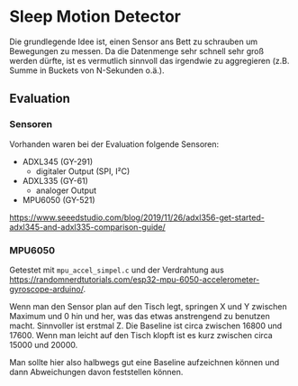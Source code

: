 # Sleep Motion Detector

Die grundlegende Idee ist, einen Sensor ans Bett zu schrauben um Bewegungen zu messen.
Da die Datenmenge sehr schnell sehr groß werden dürfte, ist es vermutlich sinnvoll das irgendwie zu aggregieren (z.B. Summe in Buckets von N-Sekunden o.ä.).

## Evaluation

### Sensoren

Vorhanden waren bei der Evaluation folgende Sensoren:

- ADXL345 (GY-291)
  - digitaler Output (SPI, I²C)
- ADXL335 (GY-61)
  - analoger Output
- MPU6050 (GY-521)

<https://www.seeedstudio.com/blog/2019/11/26/adxl356-get-started-adxl345-and-adxl335-comparison-guide/>

### MPU6050

Getestet mit `mpu_accel_simpel.c` und der Verdrahtung aus <https://randomnerdtutorials.com/esp32-mpu-6050-accelerometer-gyroscope-arduino/>.

Wenn man den Sensor plan auf den Tisch legt, springen X und Y zwischen Maximum und 0 hin und her, was das etwas anstrengend zu benutzen macht.
Sinnvoller ist erstmal Z.
Die Baseline ist circa zwischen 16800 und 17600.
Wenn man leicht auf den Tisch klopft ist es kurz zwischen circa 15000 und 20000.

Man sollte hier also halbwegs gut eine Baseline aufzeichnen können und dann Abweichungen davon feststellen können.
